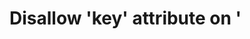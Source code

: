 # Disallow 'key' attribute on '<template>' (no-template-key)

Vue.js disallows `key` attribute on `<template>` elements.

## 📖 Rule Details

This rule reports the `<template>` elements which have `key` attribute.

👎 Examples of **incorrect** code for this rule:

```html
<template>
    <div>
        <template key="x"></template>
        <template v-bind:key="y"></template>
        <template :key="z"></template>
    </div>
</template>
```

👍 Examples of **correct** code for this rule:

```html
<template>
    <div>
        <div key="x"></div>
        <template></template>
    </div>
</template>
```

## 🔧 Options

Nothing.
